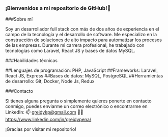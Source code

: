 ### ¡Bienvenidos a mi repositorio de GitHub!👋

###Sobre mí

Soy un desarrollador full stack con más de dos años de experiencia en el campo de la tecnología y el desarrollo de software. Me especializo en la construcción de soluciones de alto impacto para automatizar los procesos de las empresas. Durante mi carrera profesional, he trabajado con tecnologías como Laravel, React JS y bases de datos MySQL.

###Habilidades técnicas

##Lenguajes de programación: PHP, JavaScript
##Frameworks: Laravel, React JS, Express
##Bases de datos: MySQL, PostgreSQL
##Herramientas de desarrollo: Git, Docker, Node Js, Redux

###Contacto

Si tienes alguna pregunta o simplemente quieres ponerte en contacto conmigo, puedes enviarme un correo electrónico o encontrarme en LinkedIn:
📫 greidykp@gmail.com
🚀🔗 https://www.linkedin.com/in/greidypena/

¡Gracias por visitar mi repositorio!

